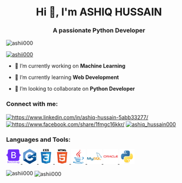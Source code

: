 <h1 align="center">Hi 👋, I'm ASHIQ HUSSAIN</h1>
<h3 align="center">A passionate Python Developer</h3>

<p align="left"> <img src="https://komarev.com/ghpvc/?username=ashii000&label=Profile%20views&color=0e75b6&style=flat" alt="ashii000" /> </p>

<p align="left"> <a href="https://github.com/ryo-ma/github-profile-trophy"><img src="https://github-profile-trophy.vercel.app/?username=ashii000" alt="ashii000" /></a> </p>

- 🔭 I’m currently working on **Machine Learning**

- 🌱 I’m currently learning **Web Development**

- 👯 I’m looking to collaborate on **Python Developer**

<h3 align="left">Connect with me:</h3>
<p align="left">
<a href="https://linkedin.com/in/https://www.linkedin.com/in/ashiq-hussain-5abb33277/" target="blank"><img align="center" src="https://raw.githubusercontent.com/rahuldkjain/github-profile-readme-generator/master/src/images/icons/Social/linked-in-alt.svg" alt="https://www.linkedin.com/in/ashiq-hussain-5abb33277/" height="30" width="40" /></a>
<a href="https://fb.com/https://www.facebook.com/share/1fmgc16kkr/" target="blank"><img align="center" src="https://raw.githubusercontent.com/rahuldkjain/github-profile-readme-generator/master/src/images/icons/Social/facebook.svg" alt="https://www.facebook.com/share/1fmgc16kkr/" height="30" width="40" /></a>
<a href="https://instagram.com/ashiq_hussain000" target="blank"><img align="center" src="https://raw.githubusercontent.com/rahuldkjain/github-profile-readme-generator/master/src/images/icons/Social/instagram.svg" alt="ashiq_hussain000" height="30" width="40" /></a>
</p>

<h3 align="left">Languages and Tools:</h3>
<p align="left"> <a href="https://getbootstrap.com" target="_blank" rel="noreferrer"> <img src="https://raw.githubusercontent.com/devicons/devicon/master/icons/bootstrap/bootstrap-plain-wordmark.svg" alt="bootstrap" width="40" height="40"/> </a> <a href="https://www.w3schools.com/cpp/" target="_blank" rel="noreferrer"> <img src="https://raw.githubusercontent.com/devicons/devicon/master/icons/cplusplus/cplusplus-original.svg" alt="cplusplus" width="40" height="40"/> </a> <a href="https://www.w3schools.com/css/" target="_blank" rel="noreferrer"> <img src="https://raw.githubusercontent.com/devicons/devicon/master/icons/css3/css3-original-wordmark.svg" alt="css3" width="40" height="40"/> </a> <a href="https://www.w3.org/html/" target="_blank" rel="noreferrer"> <img src="https://raw.githubusercontent.com/devicons/devicon/master/icons/html5/html5-original-wordmark.svg" alt="html5" width="40" height="40"/> </a> <a href="https://www.java.com" target="_blank" rel="noreferrer"> <img src="https://raw.githubusercontent.com/devicons/devicon/master/icons/java/java-original.svg" alt="java" width="40" height="40"/> </a> <a href="https://www.mysql.com/" target="_blank" rel="noreferrer"> <img src="https://raw.githubusercontent.com/devicons/devicon/master/icons/mysql/mysql-original-wordmark.svg" alt="mysql" width="40" height="40"/> </a> <a href="https://www.oracle.com/" target="_blank" rel="noreferrer"> <img src="https://raw.githubusercontent.com/devicons/devicon/master/icons/oracle/oracle-original.svg" alt="oracle" width="40" height="40"/> </a> <a href="https://www.python.org" target="_blank" rel="noreferrer"> <img src="https://raw.githubusercontent.com/devicons/devicon/master/icons/python/python-original.svg" alt="python" width="40" height="40"/> </a> </p>

<p><img align="left" src="https://github-readme-stats.vercel.app/api/top-langs?username=ashii000&show_icons=true&locale=en&layout=compact" alt="ashii000" /></p>

<p>&nbsp;<img align="center" src="https://github-readme-stats.vercel.app/api?username=ashii000&show_icons=true&locale=en" alt="ashii000" /></p>

